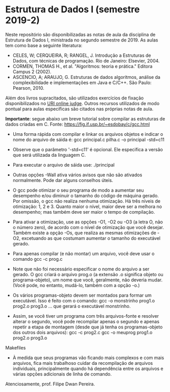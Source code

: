 # Estrutura de Dados I (semestre 2019-2)

Neste repositório são disponibilizadas as notas de aula da disciplina de Estrutura de Dados I, ministrada no segundo semestre de 2019. As aulas tem como base a seguinte literatura:

* CELES, W; CERQUEIRA, R; RANGEL, J. Introdução a Estruturas de Dados, com técnicas de programação. Rio de Janeiro: Elsevier, 2004.
* CORMEN, THOMAS H., et al. "Algoritmos: teoria e prática." Editora Campus 2 (2002).
* ASCENCIO, A; ARAUJO, G. Estruturas de dados algoritmos, análise da complexibilidade e implementações em Java e C/C++. São Paulo: Pearson, 2010.


Além dos livros supracitados, são utilizados exercícios de fixação disponibilizados no [URI online judge](https://www.urionlinejudge.com.br/judge/login?redirect=%2Fen%2Flogin). Outros recursos utilizados de modo pontual para aulas específicas são citados nas próprias notas de aula.

**Importante**: segue abaixo um breve tutorial sobre compilar as estruturas de dados criadas em C.
Fonte: https://fig.if.usp.br/~esdobay/c/gcc.html

* Uma forma rápida com compilar e linkar os arquivos objetos e indicar o nome do arquivo de sáida é:
	gcc principal.c pilha.c -o principal -std=c11
* Observe que o parâmetro '-std=c11' é opcional. Ele especifica a versão que será utilizada da linguagem C.
* Para executar o arquivo de sáida use:
	./principal
* Outras opções
-Wall
ativa vários avisos que não são ativados normalmente. Pode dar alguns conselhos úteis.

* O gcc pode otimizar o seu programa de modo a aumentar seu desempenho e/ou diminuir o tamanho do código de máquina gerado. Por omissão, o gcc não realiza nenhuma otimização. Há três níveis de otimização: 1, 2 e 3. Quanto maior o nível, maior deve ser a melhora no desempenho; mas também deve ser maior o tempo de compilação.
* Para ativar a otimização, use as opções -O1, -O2 ou -O3 (a letra O, não o número zero), de acordo com o nível de otimização que você desejar. Também existe a opção -Os, que realiza as mesmas otimizações de -O2, excetuando as que costumam aumentar o tamanho do executável gerado.
* Para apenas compilar (e não montar) um arquivo, você deve usar o comando
gcc -c prog.c
* Note que não foi necessário especificar o nome do arquivo a ser gerado. O gcc criará o arquivo prog.o (a extensão .o significa objeto ou programa-objeto), um nome que você, geralmente, não deveria mudar. (Você pode, no entanto, mudá-lo, também com a opção -o.)
* Os vários programas-objeto devem ser montados para formar um executável. Isso é feito com o comando:
gcc -o monstrinho prog1.o prog2.o prog3.o ...
que gerará o executável monstrinho.
* Assim, se você tiver um programa com três arquivos-fonte e resolver alterar o segundo, você pode recompilar apenas o segundo e apenas repetir a etapa de montagem (desde que já tenha os programas-objeto dos outros dois arquivos):
gcc -c prog2.c
gcc -o meuprog prog1.o prog2.o prog3.o

Makefiles

* À medida que seus programas vão ficando mais complexos e com mais arquivos, fica mais trabalhoso cuidar da recompilação de arquivos individuais, principalmente quando há dependência entre os arquivos e várias opções adicionais de linha de comando.


Atenciosamente,
prof. Filipe Dwan Pereira.
